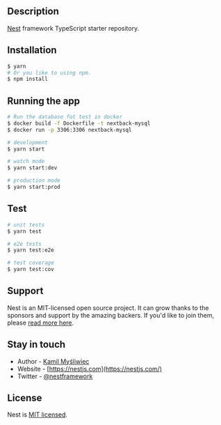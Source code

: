 ## Description

[Nest](https://github.com/nestjs/nest) framework TypeScript starter repository.

## Installation

```bash
$ yarn
# Or you like to using npm.
$ npm install
```

## Running the app

```bash
# Run the database fot test in docker
$ docker build -f Dockerfile -t nextback-mysql
$ docker run -p 3306:3306 nextback-mysql

# development
$ yarn start

# watch mode
$ yarn start:dev

# production mode
$ yarn start:prod
```

## Test

```bash
# unit tests
$ yarn test

# e2e tests
$ yarn test:e2e

# test coverage
$ yarn test:cov
```

## Support

Nest is an MIT-licensed open source project. It can grow thanks to the sponsors and support by the amazing backers. If you'd like to join them, please [read more here](https://docs.nestjs.com/support).

## Stay in touch

- Author - [Kamil Myśliwiec](https://kamilmysliwiec.com)
- Website - [https://nestjs.com](https://nestjs.com/)
- Twitter - [@nestframework](https://twitter.com/nestframework)

## License

Nest is [MIT licensed](LICENSE).
